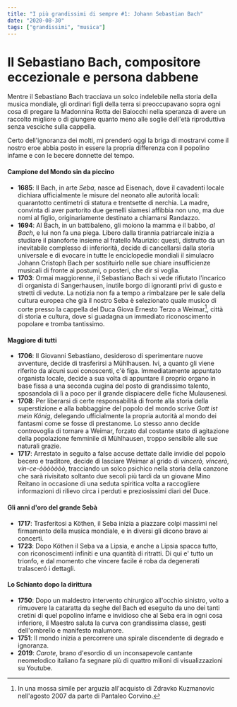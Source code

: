 ```yaml
---
title: "I più grandissimi di sempre #1: Johann Sebastian Bach"
date: "2020-08-30"
tags: ["grandissimi", "musica"]
---
```


# Il Sebastiano Bach, compositore eccezionale e persona dabbene

Mentre il Sebastiano Bach tracciava un solco indelebile nella storia della musica mondiale, gli ordinari figli della terra si preoccupavano sopra ogni cosa di pregare la Madonnina Rotta dei Baiocchi nella speranza di avere un raccolto migliore o di giungere quanto meno alle soglie dell'età riproduttiva senza vesciche sulla cappella.

Certo dell'ignoranza dei molti, mi prenderó oggi la briga di mostrarvi come il nostro eroe abbia posto in essere la propria differenza con il popolino infame e con le becere donnette del tempo.

#### Campione del Mondo sin da piccino

- **1685**: Il Bach, in arte _Seba_, nasce ad Eisenach, dove il cavadenti locale dichiara ufficialmente le misure del neonato alle autorità locali: quarantotto centimetri di statura e trentsette di nerchia. La madre, convinta di aver partorito due gemelli siamesi affibbia non uno, ma due nomi al figlio, originariamente destinato a chiamarsi Randazzo.
- **1694**: Al Bach, in un battibaleno, gli moiono la mamma e il babbo, _al Bach_, e lui non fa una piega. Libero dalla tirannia patriarcale inizia a studiare il pianoforte insieme al fratello Maurizio: questi, distrutto da un inevitabile complesso di inferiorità, decide di cancellarsi dalla storia universale e di evocare in tutte le enciclopedie mondiali il simulacro Johann Cristoph Bach per sostituirlo nelle sue chiare insufficienze musicali di fronte ai postumi, o posteri, che dir si voglia.
- **1703**: Ormai maggiorenne, il Sebastiano Bach si vede rifiutato l'incarico di organista di Sangerhausen, inutile borgo di ignoranti privi di gusto e stretti di vedute. La notizia non fa a tempo a rimbalzare per le sale della cultura europea che già il nostro Seba è selezionato quale musico di corte presso la cappella del Duca Giova Ernesto Terzo a Weimar[^1], città di storia e cultura, dove si guadagna un immediato riconoscimento popolare e tromba tantissimo.

#### Maggiore di tutti

- **1706**: Il Giovanni Sebastiano, desideroso di sperimentare nuove avventure, decide di trasferirsi a Mühlhausen. Ivi, a quanto gli viene riferito da alcuni suoi conoscenti, c'è figa. Immediatamente appuntato organista locale, decide a sua volta di appuntare il proprio organo in base fissa a una seconda cugina del posto di grandissimo talento, sposandola di lì a poco per il grande dispiacere delle fiche Mulausenesi.
- **1708**: Per liberarsi di certe responsabilità di fronte alla storia della superstizione e alla babbaggine del popolo del mondo scrive _Gott ist mein König_, delegando ufficialmente la propria autorità al mondo dei fantasmi come se fosse di prestanome. Lo stesso anno decide controvoglia di tornare a Weimar, forzato dal costante stato di agitazione della popolazione femminile di Mühlhausen, troppo sensibile alle sue naturali grazie.
- **1717**: Arrestato in seguito a false accuse dettate dalle invidie del popolo becero e traditore, decide di lasciare Weimar al grido di _vincerò, vincerò, vin-ce-òòòòòòò_, tracciando un solco psichico nella storia della canzone che sarà rivisitato soltanto due secoli più tardi da un giovane Mino Reitano in occasione di una seduta spiritica volta a raccogliere informazioni di rilievo circa i perduti e preziosissimi diari del Duce.

#### Gli anni d'oro del grande Sebà

- **1717**: Trasferitosi a Köthen, il Seba inizia a piazzare colpi massimi nel firmamento della musica mondiale, e in diversi gli dicono bravo ai concerti.
- **1723**: Dopo Köthen il Seba va a Lipsia, e anche a Lipsia spacca tutto, con riconoscimenti infiniti e una quantità di ritratti. Di qui e' tutto un trionfo, e dal momento che vincere facile é roba da degenerati tralasceró i dettagli.

#### Lo Schianto dopo la dirittura

- **1750**: Dopo un maldestro intervento chirurgico all'occhio sinistro, volto a rimuovere la cataratta da seghe del Bach ed eseguito da uno dei tanti cretini di quel popolino infame e invidioso che al Seba era in ogni cosa inferiore, il Maestro saluta la curva con grandissima classe, gesti dell'ombrello e manifesto malumore.
- **1751**: Il mondo inizia a percorrere una spirale discendente di degrado e ignoranza.
- **2019**: _Carote_, brano d'esordio di un inconsapevole cantante neomelodico italiano fa segnare più di quattro milioni di visualizzazioni su Youtube.

[^1]: In una mossa simile per arguzia all'acquisto di Zdravko Kuzmanovic nell'agosto 2007 da parte di Pantaleo Corvino.
